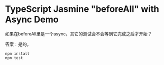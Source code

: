 TypeScript Jasmine "beforeAll" with Async Demo
===============================================

如果在beforeAll里是一个async，其它的测试会不会等到它完成之后才开始？

答案：是的。

```
npm install
npm test
```
